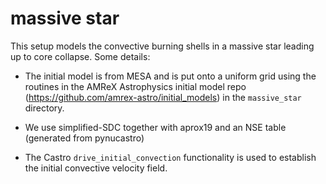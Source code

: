 # massive star

This setup models the convective burning shells in a massive star
leading up to core collapse.  Some details:

* The initial model is from MESA and is put onto a uniform grid using
  the routines in the AMReX Astrophysics initial model repo
  (https://github.com/amrex-astro/initial_models) in the
  ``massive_star`` directory.

* We use simplified-SDC together with aprox19 and an NSE table
  (generated from pynucastro)

* The Castro ``drive_initial_convection`` functionality is used to
  establish the initial convective velocity field.
